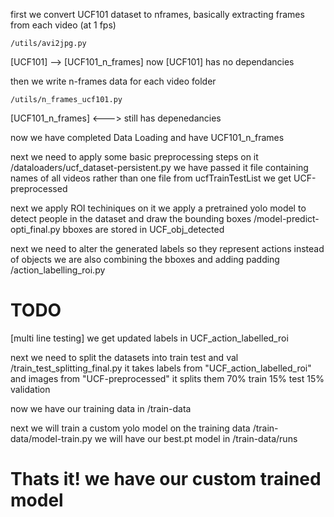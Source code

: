 first we convert UCF101 dataset to nframes, basically extracting frames from each video (at 1 fps)
```
/utils/avi2jpg.py
```
[UCF101] --> [UCF101_n_frames]
now [UCF101] has no dependancies

then we write n-frames data for each video folder
```
/utils/n_frames_ucf101.py
```
[UCF101_n_frames] <--->
still has depenedancies

now we have completed Data Loading and have UCF101_n_frames


next we need to apply some basic preprocessing steps on it
/dataloaders/ucf_dataset-persistent.py
we have passed it file containing names of all videos rather than one file from ucfTrainTestList
we get UCF-preprocessed

next we apply ROI techiniques on it
we apply a pretrained yolo model to detect people in the dataset and draw the bounding boxes
/model-predict-opti_final.py
bboxes are stored in UCF_obj_detected

next we need to alter the generated labels so they represent actions instead of objects
we are also combining the bboxes and adding padding
/action_labelling_roi.py 
# TODO
[multi line testing] 
we get updated labels in UCF_action_labelled_roi

next we need to split the datasets into train test and val
/train_test_splitting_final.py
it takes labels from "UCF_action_labelled_roi" and images from "UCF-preprocessed"
it splits them
70% train
15% test
15% validation

now we have our training data in /train-data

next we will train a custom yolo model on the training data
/train-data/model-train.py
we will have our best.pt model in /train-data/runs

# Thats it! we have our custom trained model
